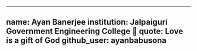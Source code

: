 ---
name: Ayan Banerjee
institution: Jalpaiguri Government Engineering College 🚩
quote: Love is a gift of God
github_user: ayanbabusona
------
